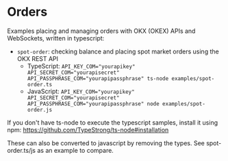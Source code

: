 # Orders

Examples placing and managing orders with OKX (OKEX) APIs and WebSockets, written in typescript:
- `spot-order`: checking balance and placing spot market orders using the OKX REST API
  - TypeScript:
    `API_KEY_COM="yourapikey" API_SECRET_COM="yourapisecret" API_PASSPHRASE_COM="yourapipassphrase" ts-node examples/spot-order.ts`
  - JavaScript:
    `API_KEY_COM="yourapikey" API_SECRET_COM="yourapisecret" API_PASSPHRASE_COM="yourapipassphrase" node examples/spot-order.js`

If you don't have ts-node to execute the typescript samples, install it using npm: https://github.com/TypeStrong/ts-node#installation

These can also be converted to javascript by removing the types. See spot-order.ts/js as an example to compare.
